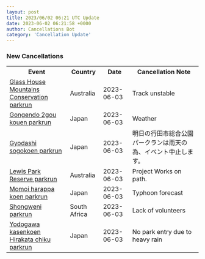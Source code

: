 ```yaml
---
layout: post
title: 2023/06/02 06:21 UTC Update
date: 2023-06-02 06:21:58 +0000
author: Cancellations Bot
category: 'Cancellation Update'
---
```


<h3>New Cancellations</h3>
<div class='hscrollable'>
<table style='width: 100%'>
    <tr>
        <th>Event</th>
        <th>Country</th>
        <th>Date</th>
        <th>Cancellation Note</th>
    </tr>
    <tr>
        <td><a href="https://www.parkrun.com.au/glasshousemountainsconservation">Glass House Mountains Conservation parkrun</a></td>
        <td>Australia</td>
        <td>2023-06-03</td>
        <td>Track unstable</td>
    </tr>
    <tr>
        <td><a href="https://www.parkrun.jp/gongendo2goukouen">Gongendo 2gou kouen parkrun</a></td>
        <td>Japan</td>
        <td>2023-06-03</td>
        <td>Weather</td>
    </tr>
    <tr>
        <td><a href="https://www.parkrun.jp/gyodashisogokoen">Gyodashi sogokoen parkrun</a></td>
        <td>Japan</td>
        <td>2023-06-03</td>
        <td>明日の行田市総合公園パークランは雨天の為、イベント中止します。</td>
    </tr>
    <tr>
        <td><a href="https://www.parkrun.com.au/lewisparkreserve">Lewis Park Reserve parkrun</a></td>
        <td>Australia</td>
        <td>2023-06-03</td>
        <td>Project Works on path.</td>
    </tr>
    <tr>
        <td><a href="https://www.parkrun.jp/momoiharappakoen">Momoi harappa koen parkrun</a></td>
        <td>Japan</td>
        <td>2023-06-03</td>
        <td>Typhoon forecast</td>
    </tr>
    <tr>
        <td><a href="https://www.parkrun.co.za/shongweni">Shongweni parkrun</a></td>
        <td>South Africa</td>
        <td>2023-06-03</td>
        <td>Lack of volunteers</td>
    </tr>
    <tr>
        <td><a href="https://www.parkrun.jp/yodogawakasenkoenhirakatachiku">Yodogawa kasenkoen Hirakata chiku parkrun</a></td>
        <td>Japan</td>
        <td>2023-06-03</td>
        <td>No park entry due to heavy rain</td>
    </tr>
</table>
</div>
